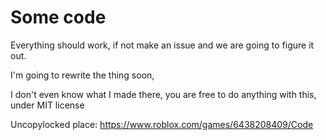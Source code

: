 # Some code

Everything should work, if not make an issue and we are going to figure it out.

I'm going to rewrite the thing soon,



I don't even know what I made there,
you are free to do anything with this, under MIT license

Uncopylocked place: https://www.roblox.com/games/6438208409/Code 
